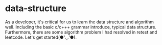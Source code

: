 # data-structure
As a developer, it's critical for us to learn the data structure and algorithm well. Including the basic c/c+++ grammar introduce, typical data structure. Furthermore, there are some algorithm problem I had resolved in retest and leetcode. Let's get started(●'◡'●).
